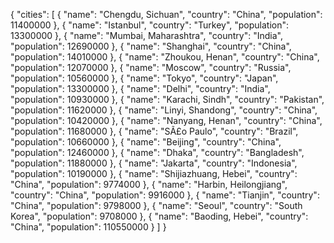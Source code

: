 {
  "cities": [
    {
      "name": "Chengdu, Sichuan",
      "country": "China",
      "population": 11400000
    },
    {
      "name": "Istanbul",
      "country": "Turkey",
      "population": 13300000
    },
    {
      "name": "Mumbai, Maharashtra",
      "country": "India",
      "population": 12690000
    },
    {
      "name": "Shanghai",
      "country": "China",
      "population": 14010000
    },
    {
      "name": "Zhoukou, Henan",
      "country": "China",
      "population": 12070000
    },
    {
      "name": "Moscow",
      "country": "Russia",
      "population": 10560000
    },
    {
      "name": "Tokyo",
      "country": "Japan",
      "population": 13300000
    },
    {
      "name": "Delhi",
      "country": "India",
      "population": 10930000
    },
    {
      "name": "Karachi, Sindh",
      "country": "Pakistan",
      "population": 11620000
    },
    {
      "name": "Linyi, Shandong",
      "country": "China",
      "population": 10420000
    },
    {
      "name": "Nanyang, Henan",
      "country": "China",
      "population": 11680000
    },
    {
      "name": "SÃ£o Paulo",
      "country": "Brazil",
      "population": 10660000
    },
    {
      "name": "Beijing",
      "country": "China",
      "population": 12460000
    },
    {
      "name": "Dhaka",
      "country": "Bangladesh",
      "population": 11880000
    },
    {
      "name": "Jakarta",
      "country": "Indonesia",
      "population": 10190000
    },
    {
      "name": "Shijiazhuang, Hebei",
      "country": "China",
      "population": 9774000
    },
    {
      "name": "Harbin, Heilongjiang",
      "country": "China",
      "population": 9916000
    },
    {
      "name": "Tianjin",
      "country": "China",
      "population": 9798000
    },
    {
      "name": "Seoul",
      "country": "South Korea",
      "population": 9708000
    },
    {
      "name": "Baoding, Hebei",
      "country": "China",
      "population": 110550000
    }
  ]
}
  
